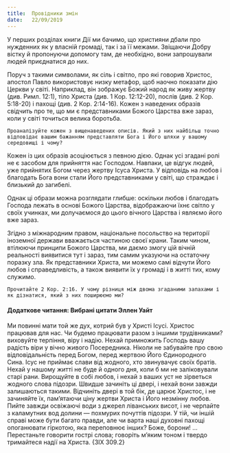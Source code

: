 ```yaml
---
title:  Провідники змін
date:   22/09/2019
---
```


У перших розділах книги Дії ми бачимо, що християни дбали про нужденних як у власній громаді, так і за її межами. Звіщаючи Добру вістку й пропонуючи допомогу там, де необхідно, вони запрошували людей приєднатися до них.

Поруч з такими символами, як сіль і світло, про які говорив Христос, апостол Павло використовує низку метафор, щоб наочно показати дію Церкви у світі. Наприклад, він зображує Божий народ як живу жертву (див. Римл. 12:1), тіло Христа (див. 1 Кор. 12:12-20), послів (див. 2 ​​Кор. 5:18-20) і пахощі (див. 2 Кор. 2:14-16). Кожен з наведених образів свідчить про те, що ми є представниками Божого Царства вже зараз, коли у світі точиться велика боротьба.

`Проаналізуйте кожен з вищенаведених описів. Який з них найбільш точно відповідає вашим бажанням представляти Бога і Його шляхи у вашому середовищі і чому?`

Кожен із цих образів асоціюється з певною дією. Однак усі згадані ролі не є засобом для прийняття нас Господом. Навпаки, це відгук людей, уже прийнятих Богом через жертву Ісуса Христа. У відповідь на любов і благодать Бога вони стали Його представниками у світі, що страждає і близький до загибелі.

Однак ці образи можна розглядати глибше: оскільки любов і благодать Господа лежать в основі Божого Царства, відображаючи їхнє світло у своїх учинках, ми долучаємося до цього вічного Царства і являємо його вже зараз.

Згідно з міжнародним правом, національне посольство на території іноземної держави вважається частиною своєї крани. Таким чином, втілюючи принципи Божого Царства, ми даємо змогу цій вічній реальності виявитися тут і зараз, тим самим указуючи на остаточну поразку зла. Як представники Христа, ми можемо самі відчути Його любов і справедливість, а також виявити їх у громаді і в житті тих, кому служимо.

`Прочитайте 2 Кор. 2:16. У чому різниця між двома згаданими запахами і як дізнатися, який з них поширюємо ми?`

#### Додаткове читання: Вибрані цитати Эллен Уайт

Ми повинні мати той же дух, котрий був у Христі Ісусі. Христос працював для нас. Чи будемо працювати разом з іншими трудівниками? виховуйте терпіння, віру і надію. Нехай примножить Господь вашу радість віри у вічно живого Посередника. Ніколи не забувайте про свою відповідальність перед Богом, перед жертвою Його Єдинородного Сина. Ісус не приймає слави від жодного, хто звинувачує своїх братів. Нехай у нашому житті не буде й одного дня, коли б ми не заліковували старі рани. Вирощуйте в собі любов, і нехай з ваших уст не зірветься жодного слова підозри. Швидше зачиніть ці двері, і нехай вони завжди залишаються такими. Відчиніть двері в той бік, де царює Христос, і не зачиняйте їх, пам’ятаючи ціну жертви Христа і Його незмінну любов. Пийте завжди освіжаючі води з джерел ліванських висот, і не черпайте з каламутних вод долини — похмурих почуттів підозри. У тій, чи іншій справі може бути багато правди, але чи варта наші духовні пахощі опоганювати гіркотою, яка переповнює інших? Боже, борони! ... Перестаньте говорити гострі слова; говоріть м’яким тоном і твердо тримайтеся надії на Христа. {ЗІХ 309.2}